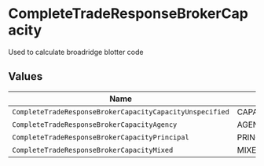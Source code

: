 # CompleteTradeResponseBrokerCapacity

Used to calculate broadridge blotter code


## Values

| Name                                                     | Value                                                    |
| -------------------------------------------------------- | -------------------------------------------------------- |
| `CompleteTradeResponseBrokerCapacityCapacityUnspecified` | CAPACITY_UNSPECIFIED                                     |
| `CompleteTradeResponseBrokerCapacityAgency`              | AGENCY                                                   |
| `CompleteTradeResponseBrokerCapacityPrincipal`           | PRINCIPAL                                                |
| `CompleteTradeResponseBrokerCapacityMixed`               | MIXED                                                    |